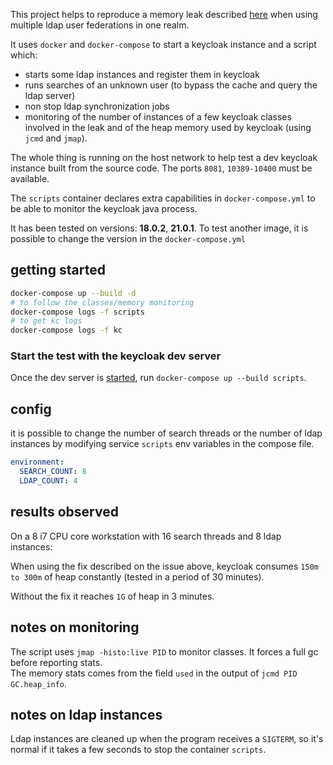 This project helps to reproduce a memory leak described [here](xxx)
when using multiple ldap user federations in one realm.

It uses `docker` and `docker-compose` to start a keycloak instance and a
script which:

- starts some ldap instances and register them in keycloak
- runs searches of an unknown user (to bypass the cache and query the ldap server)
- non stop ldap synchronization jobs
- monitoring of the number of instances of a few keycloak classes involved in
  the leak and of the heap memory used by keycloak (using `jcmd` and `jmap`).

The whole thing is running on the host network to help test a dev keycloak instance
built from the source code. The ports `8081`, `10389-10400` must be available.

The `scripts` container declares extra capabilities in `docker-compose.yml` to
be able to monitor the keycloak java process.

It has been tested on versions: **18.0.2**, **21.0.1**. To test another image, it is possible
to change the version in the `docker-compose.yml`

## getting started

```bash
docker-compose up --build -d
# to follow the classes/memory monitoring
docker-compose logs -f scripts
# to get kc logs
docker-compose logs -f kc
```

### Start the test with the keycloak dev server

Once the dev server is [started](https://github.com/keycloak/keycloak/blob/main/docs/tests.md#keycloak-server),
run `docker-compose up --build scripts`.

## config

it is possible to change the number of search threads or the number of ldap instances
by modifying service `scripts` env variables in the compose file.

```yaml
environment:
  SEARCH_COUNT: 8
  LDAP_COUNT: 4
```

## results observed

On a 8 i7 CPU core workstation with 16 search threads and 8 ldap instances:

When using the fix described on the issue above, keycloak consumes
`150m to 300m` of heap constantly (tested in a period of 30 minutes).

Without the fix it reaches `1G` of heap in 3 minutes.

## notes on monitoring

The script uses `jmap -histo:live PID` to monitor classes. It forces a full gc before reporting
stats.  
The memory stats comes from the field `used` in the output of `jcmd PID GC.heap_info`.

## notes on ldap instances

Ldap instances are cleaned up when the program receives a `SIGTERM`, so it's normal
if it takes a few seconds to stop the container `scripts`.
